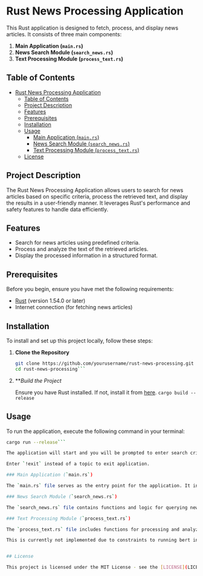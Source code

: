 # Rust News Processing Application

This Rust application is designed to fetch, process, and display news articles. It consists of three main components:

1. **Main Application (`main.rs`)**
2. **News Search Module (`search_news.rs`)**
3. **Text Processing Module (`process_text.rs`)**

## Table of Contents

- [Rust News Processing Application](#rust-news-processing-application)
  - [Table of Contents](#table-of-contents)
  - [Project Description](#project-description)
  - [Features](#features)
  - [Prerequisites](#prerequisites)
  - [Installation](#installation)
  - [Usage](#usage)
    - [Main Application (`main.rs`)](#main-application-mainrs)
    - [News Search Module (`search_news.rs`)](#news-search-module-search_newsrs)
    - [Text Processing Module (`process_text.rs`)](#text-processing-module-process_textrs)
  - [License](#license)

## Project Description

The Rust News Processing Application allows users to search for news articles based on specific criteria, process the retrieved text, and display the results in a user-friendly manner. It leverages Rust's performance and safety features to handle data efficiently.

## Features

- Search for news articles using predefined criteria.
- Process and analyze the text of the retrieved articles.
- Display the processed information in a structured format.

## Prerequisites

Before you begin, ensure you have met the following requirements:

- [Rust](https://www.rust-lang.org/tools/install) (version 1.54.0 or later)
- Internet connection (for fetching news articles)

## Installation

To install and set up this project locally, follow these steps:

1. **Clone the Repository**

   ```bash
   git clone https://github.com/yourusername/rust-news-processing.git
   cd rust-news-processing```

2. ***Build the Project*

    Ensure you have Rust installed. If not, install it from [here](https://www.rust-lang.org/tools/install).
    `cargo build --release`

## Usage

To run the application, execute the following command in your terminal:

```bash
cargo run --release```

The application will start and you will be prompted to enter search criteria for fetching news articles.

Enter `!exit` instead of a topic to exit application.

### Main Application (`main.rs`)

The `main.rs` file serves as the entry point for the application. It initializes the necessary modules and starts the workflow for searching and processing news articles.

### News Search Module (`search_news.rs`)

The `search_news.rs` file contains functions and logic for querying news sources and retrieving articles based on user input.

### Text Processing Module (`process_text.rs`)

The `process_text.rs` file includes functions for processing and analyzing the text of the retrieved news articles. This includes text cleaning, summarization, and other text-related operations.

This is currently not implemented due to constraints to running bert in silicon mac.


## License

This project is licensed under the MIT License - see the [LICENSE](LICENSE) file for details.